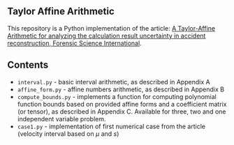 ## Taylor Affine Arithmetic
This repository is a Python implementation of the article: [A Taylor-Affine Arithmetic for analyzing the calculation result uncertainty in accident reconstruction,
Forensic Science International](https://www.sciencedirect.com/science/article/abs/pii/S0379073816303152).

## Contents
- `interval.py` - basic interval arithmetic, as described in Appendix A
- `affine_form.py` - affine numbers arithmetic, as described in Appendix B
- `compute_bounds.py` - implements a function for computing polynomial function bounds based on provided affine forms and a coefficient matrix (or tensor), as described in Appendix C. Available for three, two and one independent variable problem.
- `case1.py` - implementation of first numerical case from the article (velocity interval based on $` \mu `$ and $` s `$)
